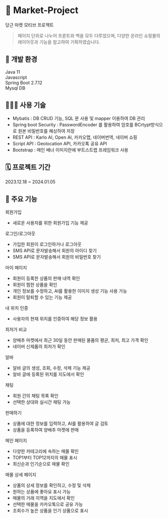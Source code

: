 # 🥬 Market-Project
당근 마켓 모티브 프로젝트

> 페이지 단위로 나누어 프론트와 백을 모두 다루었으며, 다양한 온라인 쇼핑몰의 레이아웃과 기능을 참고하여 기획하였습니다.

## 🎨 개발 환경
Java 11  
Javascript  
Spring Boot 2.7.12  
Mysql DB

## 👨🏻‍💻 사용 기술
- Mybatis : DB CRUD 기능, SQL 문 사용 및 mapper 이용하여 DB 관리
- Spring boot Security : PasswordEncoder 를 활용하여 암호를 BCrtypt방식으로 원본 비밀번호를 해싱하여 저장
- REST API : Karlo AI, Open AI, 카카오맵, 네이버번역, 네이버 쇼핑
- Script API : Geolocation API, 카카오톡 공유 API
- Bootstrap : 메인 배너 이미지란에 부트스트랩 프레임워크 사용

## 🗓 프로젝트 기간
2023.12.18 ~ 2024.01.05  

## 📌 주요 기능
회원가입
- 새로운 사용자를 위한 회원가입 기능 제공
  
로그인/로그아웃
- 가입한 회원이 로그인하거나 로그아웃
- SMS API로 문자발송해서 회원의 아이디 찾기
- SMS API로 문자발송해서 회원의 비밀번호 찾기

마이 페이지
- 회원이 등록한 상품의 판매 내역 확인
- 회원이 찜한 상품을 확인
- 개인 정보를 수정하고, AI를 활용한 이미지 생성 기능 사용 가능
- 회원이 탈퇴할 수 있는 기능 제공

내 위치 인증
- 사용자의 현재 위치를 인증하여 해당 정보 활용

최저가 비교
- 양배추 마켓에서 최근 30일 동안 판매된 물품의 평균, 최저, 최고 가격 확인
- 네이버 신제품의 최저가 확인

알바
- 알바 글의 생성, 조회, 수정, 삭제 기능 제공
- 알바 글에 등록된 위치를 지도에서 확인

채팅
- 회원 간의 채팅 목록 확인
- 선택한 상대와 실시간 채팅 가능

판매하기
- 상품에 대한 정보를 입력하고, AI를 활용하여 글 검토
- 상품을 등록하여 양배추 마켓에 판매

메인 페이지
- 다양한 카테고리에 속하는 매물 확인
- TOP1부터 TOP12까지의 매물 표시
- 최신순과 인기순으로 매물 확인

매물 상세 페이지
- 상품의 상세 정보를 확인하고, 수정 및 삭제
- 원하는 상품에 좋아요 표시 가능
- 매물의 거래 지역을 지도에서 확인
- 선택한 매물을 카카오톡으로 공유 가능
- 조회수가 높은 상품을 인기 상품으로 표시


